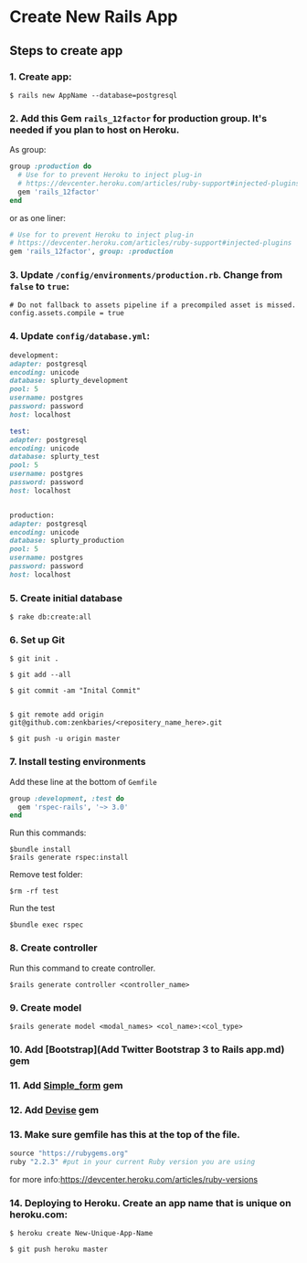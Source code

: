 # Create New Rails App

## Steps to create app

### 1.  Create app:

```        
$ rails new AppName --database=postgresql
```
### 2. Add this Gem `rails_12factor` for production group. It's needed if you plan to host on Heroku.
As group:
```ruby
group :production do
  # Use for to prevent Heroku to inject plug-in
  # https://devcenter.heroku.com/articles/ruby-support#injected-plugins
  gem 'rails_12factor'
end
```
or as one liner:
```ruby
# Use for to prevent Heroku to inject plug-in
# https://devcenter.heroku.com/articles/ruby-support#injected-plugins
gem 'rails_12factor', group: :production
```


### 3.  Update `/config/environments/production.rb`. Change from   `false` to `true`:

```
# Do not fallback to assets pipeline if a precompiled asset is missed.
config.assets.compile = true
```

### 4. Update `config/database.yml`:

```ruby
development:
adapter: postgresql
encoding: unicode
database: splurty_development
pool: 5
username: postgres
password: password
host: localhost

test:
adapter: postgresql
encoding: unicode
database: splurty_test
pool: 5
username: postgres
password: password
host: localhost


production:
adapter: postgresql
encoding: unicode
database: splurty_production
pool: 5
username: postgres
password: password
host: localhost
```

### 5. Create initial database

```
$ rake db:create:all
```

### 6. Set up Git

```
$ git init .
```

```
$ git add --all
```

```
$ git commit -am "Inital Commit"
```

```

$ git remote add origin git@github.com:zenkbaries/<repositery_name_here>.git

```

```
$ git push -u origin master
```
### 7.  Install testing environments
Add these line at the bottom of `Gemfile`

```ruby
group :development, :test do
  gem 'rspec-rails', '~> 3.0'
end
```
Run this commands:
```
$bundle install
$rails generate rspec:install
```
Remove test folder:
```
$rm -rf test
```

Run the test
```
$bundle exec rspec
```

### 8. Create controller
Run this command to create controller.
```
$rails generate controller <controller_name>
```

### 9. Create model
```
$rails generate model <modal_names> <col_name>:<col_type>
```

### 10. Add [Bootstrap](Add Twitter Bootstrap 3 to Rails app.md) gem

### 11. Add [Simple_form](https://github.com/plataformatec/simple_form) gem

### 12. Add [Devise](https://github.com/plataformatec/devise) gem

### 13. Make sure gemfile has this at the top of the file.

```ruby
source "https://rubygems.org"
ruby "2.2.3" #put in your current Ruby version you are using
```

for more info:https://devcenter.heroku.com/articles/ruby-versions


### 14.  Deploying to Heroku. Create an app name that is unique on heroku.com:

```
$ heroku create New-Unique-App-Name
```

```
$ git push heroku master
```
